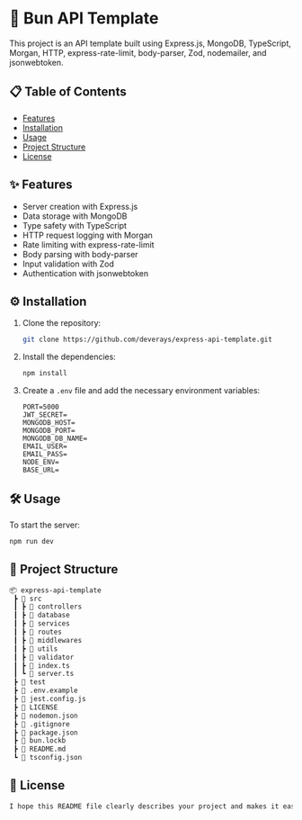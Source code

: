 # 🚀 Bun API Template

This project is an API template built using Express.js, MongoDB, TypeScript, Morgan, HTTP, express-rate-limit, body-parser, Zod, nodemailer, and jsonwebtoken.

## 📋 Table of Contents

- [Features](#features)
- [Installation](#installation)
- [Usage](#usage)
- [Project Structure](#project-structure)
- [License](#license)

## ✨ Features

- Server creation with Express.js
- Data storage with MongoDB
- Type safety with TypeScript
- HTTP request logging with Morgan
- Rate limiting with express-rate-limit
- Body parsing with body-parser
- Input validation with Zod
- Authentication with jsonwebtoken

## ⚙️ Installation

1. Clone the repository:
   ```bash
   git clone https://github.com/deverays/express-api-template.git
   ```
2. Install the dependencies:
   ```bash
   npm install
   ```
3. Create a `.env` file and add the necessary environment variables:
   ```env
   PORT=5000
   JWT_SECRET=
   MONGODB_HOST=
   MONGODB_PORT=
   MONGODB_DB_NAME=
   EMAIL_USER=
   EMAIL_PASS=
   NODE_ENV=
   BASE_URL=
   ```

## 🛠 Usage

To start the server:

```bash
npm run dev
```

## 📂 Project Structure

```bash
📦 express-api-template
 ┣ 📂 src
 ┃ ┣ 📂 controllers
 ┃ ┣ 📂 database
 ┃ ┣ 📂 services
 ┃ ┣ 📂 routes
 ┃ ┣ 📂 middlewares
 ┃ ┣ 📂 utils
 ┃ ┣ 📂 validator
 ┃ ┣ 📜 index.ts
 ┃ ┗ 📜 server.ts
 ┣ 📂 test
 ┣ 📜 .env.example
 ┣ 📜 jest.config.js
 ┣ 📜 LICENSE
 ┣ 📜 nodemon.json
 ┣ 📜 .gitignore
 ┣ 📜 package.json
 ┣ 📜 bun.lockb
 ┣ 📜 README.md
 ┗ 📜 tsconfig.json
```

## 📄 License

```bash
I hope this README file clearly describes your project and makes it easier for other developers to understand and contribute! Let me know if you need any further changes or additions.
```
